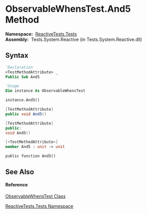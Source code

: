 # ObservableWhensTest.And5 Method

**Namespace:**  [ReactiveTests.Tests](ReactiveTests.Tests\ReactiveTests.Tests.md)  
**Assembly:**  Tests.System.Reactive (in Tests.System.Reactive.dll)

## Syntax

```vb
'Declaration
<TestMethodAttribute> _
Public Sub And5
```

```vb
'Usage
Dim instance As ObservableWhensTest

instance.And5()
```

```csharp
[TestMethodAttribute]
public void And5()
```

```c++
[TestMethodAttribute]
public:
void And5()
```

```fsharp
[<TestMethodAttribute>]
member And5 : unit -> unit 
```

```jscript
public function And5()
```

## See Also

#### Reference

[ObservableWhensTest Class](ObservableWhensTest\ObservableWhensTest.md)

[ReactiveTests.Tests Namespace](ReactiveTests.Tests\ReactiveTests.Tests.md)




